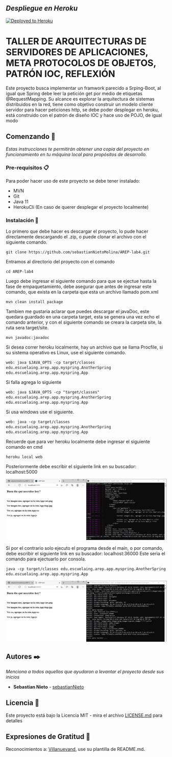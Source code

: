 ## _Despliegue en Heroku_ 
[![Deployed to Heroku](https://www.herokucdn.com/deploy/button.png)](https://lab4arepsebasnieto.herokuapp.com/)

# TALLER DE ARQUITECTURAS DE SERVIDORES DE APLICACIONES, META PROTOCOLOS DE OBJETOS, PATRÓN IOC, REFLEXIÓN

Este proyecto busca implementar un framwork parecido a Srping-Boot, al igual que Spring debe leer la petición get por medio de etiquetas @RequestMapping. Su alcance es explorar la arquitectura de sistemas distribuidos en la red, tiene como objetivo construir un modelo cliente servidor para hacer peticiones http, se debe poder desplegar en heroku, está construido con el patrón de diseño IOC y hace uso de POJO, de igual modo

## Comenzando 🚀

_Estas instrucciones te permitirán obtener una copia del proyecto en funcionamiento en tu máquina local para propósitos de desarrollo._

### Pre-requisitos 📋

Para poder hacer uso de este proyecto se debe tener instalado:
 
  * MVN
  * Git
  * Java 11
  * HerokuCli (En caso de querer desplegar el proyecto localmente)

### Instalación 🔧

Lo primero que debe hacer es descargar el proyecto, lo pude hacer directamente descargando el .zip, o puede clonar el archivo con el siguiente comando.

```
git clone https://github.com/sebastianNietoMolina/AREP-lab4.git
```

Entramos al directorio del proyecto con el comando

```
cd AREP-lab4
```

Luego debe ingresar el siguiente comando para que se ejectue hasta la fase de empaquetamiento, debe asegurar que antes de ingresar este comando, que exista en la carpeta que esta un archivo llamado pom.xml

```
mvn clean install package
```

Tambien me gustaria aclarar que puedes descargar el javaDoc, este quedara guardado en una carpeta target, esta se genera una vez echo el comando anterior, y con el siguiente comando se creara la carpeta site, la ruta sera target/site.

```
mvn javadoc:javadoc
```

Si desea correr heroku localmente, hay un archivo que se llama Procfile, si su sistema operativo es Linux, use el siguiente comando.

```
web: java $JAVA_OPTS -cp target/classes edu.escuelaing.arep.app.myspring.AnotherSpring  edu.escuelaing.arep.app.myspring.App
```

Si falla agrega lo siguiente

```
web: java $JAVA_OPTS -cp "target/classes" edu.escuelaing.arep.app.myspring.AnotherSpring  edu.escuelaing.arep.app.myspring.App
```
Si usa windows use el siguiente.

```
web: java -cp target/classes edu.escuelaing.arep.app.myspring.AnotherSpring  edu.escuelaing.arep.app.myspring.App
```

Recuerde que para ver heroku localmente debe ingresar el siguiente comando en cmd 

```
heroku local web
```
Posteriormente debe escribir el siguiente link en su buscador: localhost:5000

![](fotos/herokuLocal.JPG)

Si por el contrario solo ejecuto el programa desde el main, o por comando, debe escribir el siguiente link en su buscador: localhost:36000
Este seria el comando para ejectuarlo por consola.
```
java -cp target/classes edu.escuelaing.arep.app.myspring.AnotherSpring  edu.escuelaing.arep.app.myspring.App
```

![](fotos/local.JPG)


## Autores ✒️

_Menciona a todos aquellos que ayudaron a levantar el proyecto desde sus inicios_

* **Sebastian Nieto** - [sebastianNieto](https://github.com/sebastianNietoMolina)

## Licencia 📄

Este proyecto está bajo la Licencia MIT - mira el archivo [LICENSE.md](LICENSE.md) para detalles

## Expresiones de Gratitud 🎁

Reconocimientos a: [Villanuevand](https://github.com/Villanuevand), use su plantilla de README.md.
